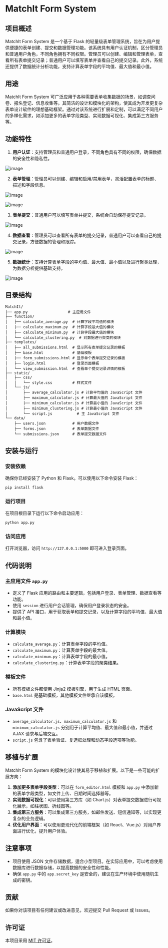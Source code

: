# MatchIt Form System

## 项目概述
MatchIt Form System 是一个基于 Flask 的轻量级表单管理系统，旨在为用户提供便捷的表单创建、提交和数据管理功能。该系统具有用户认证机制，区分管理员和普通用户角色，不同角色拥有不同权限。管理员可以创建、编辑和管理表单，查看所有表单提交记录；普通用户可以填写表单并查看自己的提交记录。此外，系统还提供了数据统计分析功能，支持计算表单字段的平均值、最大值和最小值。

## 用途
MatchIt Form System 可广泛应用于各种需要表单收集数据的场景，如调查问卷、报名登记、信息收集等。其简洁的设计和模块化的架构，使其成为开发更复杂表单设计软件的理想基础框架。通过对该系统进行扩展和定制，可以满足不同用户的多样化需求，如添加更多的表单字段类型、实现数据可视化、集成第三方服务等。

## 功能特性
1. **用户认证**：支持管理员和普通用户登录，不同角色具有不同的权限，确保数据的安全性和隐私性。

![image](https://github.com/user-attachments/assets/c552c1e0-cd9e-4c78-a980-e7084ac33e99)


2. **表单管理**：管理员可以创建、编辑和启用/禁用表单，灵活配置表单的标题、描述和字段信息。

![image](https://github.com/user-attachments/assets/2ae22a67-d4fc-4b38-bba7-ad5aad412bfe)


![image](https://github.com/user-attachments/assets/c7a665f7-d6a8-4562-84cf-2d6a91465cb4)


3. **表单提交**：普通用户可以填写表单并提交，系统会自动保存提交记录。


![image](https://github.com/user-attachments/assets/e611fdde-4e52-4934-9fd7-3fa8aa59187e)


4. **数据查看**：管理员可以查看所有表单的提交记录，普通用户可以查看自己的提交记录，方便数据的管理和跟踪。


![image](https://github.com/user-attachments/assets/75f2dfab-6a36-4c3b-9af5-d5bf7f42b7a8)


5. **数据统计**：支持计算表单字段的平均值、最大值、最小值以及进行聚类处理，为数据分析提供基础支持。


![image](https://github.com/user-attachments/assets/b93adc33-abd2-47e1-92d4-1f606ca84554)



## 目录结构
```
MatchIt/
├── app.py                  # 主应用文件
├── function/
│   ├── calculate_average.py  # 计算字段平均值的模块
│   ├── calculate_maximum.py  # 计算字段最大值的模块
│   ├── calculate_minimum.py  # 计算字段最大值的模块
│   └── calculate_clustering.py  # 对数据进行聚类的模块
├── templates/
│   ├── all_submissions.html  # 显示所有表单提交记录的模板
│   ├── base.html             # 基础模板
│   ├── form_submissions.html # 显示单个表单提交记录的模板
│   ├── login.html            # 登录页面模板
│   └── view_submission.html  # 查看单个提交记录详情的模板
├── static/
│   ├── css/
│   │   └── style.css         # 样式文件
│   └── js/
│       ├── average_calculator.js # 计算平均值的 JavaScript 文件
│       ├── maximum_calculator.js # 计算最大值的 JavaScript 文件
│       ├── minimum_calculator.js # 计算最小值的 JavaScript 文件
│       ├── minimum_clustering.js # 计算最小值的 JavaScript 文件
│       └── script.js           # 主 JavaScript 文件
└── data/
    ├── users.json            # 用户数据文件
    ├── forms.json            # 表单数据文件
    └── submissions.json      # 表单提交数据文件
```

## 安装与运行
### 安装依赖
确保你已经安装了 Python 和 Flask。可以使用以下命令安装 Flask：
```bash
pip install flask
```

### 运行项目
在项目根目录下运行以下命令启动应用：
```bash
python app.py
```

### 访问应用
打开浏览器，访问 `http://127.0.0.1:5000` 即可进入登录页面。

## 代码说明
### 主应用文件 `app.py`
- 定义了 Flask 应用的路由和主要逻辑，包括用户登录、表单管理、数据查看等功能。
- 使用 `session` 进行用户会话管理，确保用户登录状态的安全。
- 提供了 API 接口，用于获取表单和提交记录，以及计算字段的平均值、最大值和最小值。

### 计算模块
- `calculate_average.py`：计算表单字段的平均值。
- `calculate_maximum.py`：计算表单字段的最大值。
- `calculate_minimum.py`：计算表单字段的最小值。
- `calculate_clustering.py`：计算表单字段的聚类结果。

### 模板文件
- 所有模板文件都使用 Jinja2 模板引擎，用于生成 HTML 页面。
- `base.html` 是基础模板，其他模板文件继承自该模板。

### JavaScript 文件
- `average_calculator.js`、`maximum_calculator.js` 和 `minimum_calculator.js` 分别用于计算平均值、最大值和最小值，并通过 AJAX 请求与后端交互。
- `script.js` 包含了表单验证、复选框处理和动态字段选项等功能。



## 移植与扩展
MatchIt Form System 的模块化设计使其易于移植和扩展。以下是一些可能的扩展方向：
1. **添加更多表单字段类型**：可以在 `form_editor.html` 模板和 `app.py` 中添加新的表单字段类型，如文件上传、日期时间选择器等。
2. **实现数据可视化**：可以使用第三方库（如 Chart.js）对表单提交数据进行可视化展示，如柱状图、折线图等。
3. **集成第三方服务**：可以集成第三方服务，如邮件发送、短信通知等，以实现更复杂的业务逻辑。
4. **优化用户界面**：可以使用更现代化的前端框架（如 React、Vue.js）对用户界面进行优化，提升用户体验。

## 注意事项
- 项目使用 JSON 文件存储数据，适合小型项目。在实际应用中，可以考虑使用数据库进行数据存储，以提高数据的安全性和性能。
- 确保 `app.py` 中的 `app.secret_key` 是安全的，建议在生产环境中使用随机生成的密钥。

## 贡献
如果你对该项目有任何建议或改进意见，欢迎提交 Pull Request 或 Issues。

## 许可证
本项目采用 [MIT 许可证](https://opensource.org/licenses/MIT)。
